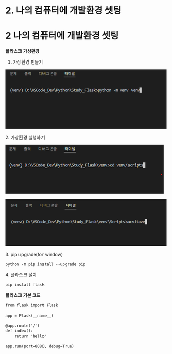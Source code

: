 # 2. 나의 컴퓨터에 개발환경 셋팅

# 2 나의 컴퓨터에 개발환경 셋팅

**플라스크 가상환경**&#x20;

1. 가상환경 만들기

![](<../.gitbook/assets/화면 캡처 2022-05-09 114547.png>)

2\. 가상환경 실행하기

![](../.gitbook/assets/image.png)

![](<../.gitbook/assets/화면 캡처 2022-05-09 115108.png>)

&#x20;3\. pip upgrade(for window)

```
python -m pip install --upgrade pip
```



4\. 플라스크 설치

```
pip install flask
```



**플라스크 기본 코드**

```
from flask import Flask

app = Flask(__name__)

@app.route('/')
def index():
    return 'hello'

app.run(port=8080, debug=True)

```
